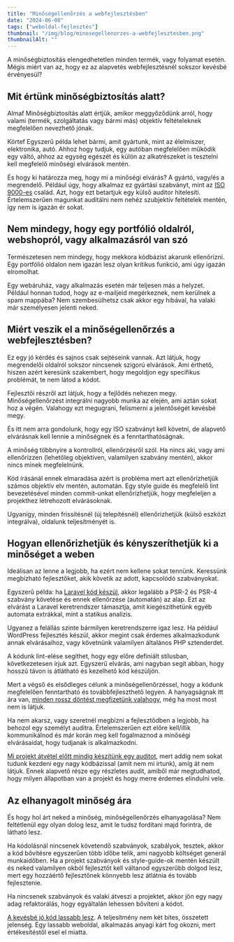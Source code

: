 ```yaml
---
title: "Minőségellenőrzés a webfejlesztésben"
date: "2024-06-08"
tags: ["weboldal-fejlesztés"]
thumbnail: "/img/blog/minosegellenorzes-a-webfejlesztesben.png"
thumbnailAlt: ""
---
```


<p class="lead">A minőségbiztosítás elengedhetetlen minden termék, vagy folyamat esetén. Mégis miért van az, hogy ez az alapvetés webfejlesztésnél sokszor kevésbé érvényesül?</p>

## Mit értünk minőségbiztosítás alatt?

Almaf Minőségbiztosítás alatt értjük, amikor meggyőződünk arról, hogy valami (termék, szolgáltatás vagy bármi más) objektív feltételeknek megfelelően nevezhető jónak.

Körtef Egyszerű példa lehet bármi, amit gyártunk, mint az élelmiszer, elektronika, autó. Ahhoz hogy tudjuk, egy autóban megfelelően működik egy váltó, ahhoz az egység egészét és külön az alkatrészeket is tesztelni kell megfelelő minőségi elvárások mentén.

És hogy ki határozza meg, hogy mi a minőségi elvárás? A gyártó, vagy/és a megrendelő. Például úgy, hogy alkalmaz ez gyártási szabványt, mint az [ISO 9000-es](https://www.iso.org/standards/popular/iso-9000-family) család. Azt, hogy ezt betartjuk egy külső auditor hitelesíti. Értelemszerűen magunkat auditálni nem nehéz szubjektív feltételek mentén, így nem is igazán ér sokat.

## Nem mindegy, hogy egy portfólió oldalról, webshopról, vagy alkalmazásról van szó

Természetesen nem mindegy, hogy mekkora kódbázist akarunk ellenőrizni. Egy portfólió oldalon nem igazán lesz olyan kritikus funkció, ami úgy igazán elromolhat.

Egy webáruház, vagy alkalmazás esetén már teljesen más a helyzet. Például honnan tudod, hogy az e-mailjeid megérkeznek, nem kerülnek a spam mappába? Nem szembesülhetsz csak akkor egy hibával, ha valaki már személyesen jelenti neked.

## Miért veszik el a minőségellenőrzés a webfejlesztésben?

Ez egy jó kérdés és sajnos csak sejtéseink vannak. Azt látjuk, hogy megrendelői oldalról sokszor nincsenek szigorú elvárások. Ami érthető, hiszen azért keresünk szakembert, hogy megoldjon egy specifikus problémát, te nem látod a kódot.

Fejlesztői részről azt látjuk, hogy a fejlődés nehezen megy. Minőségellenőrzést integrálni nagyobb munka az elején, ami aztán sokat hoz a végén. Valahogy ezt megugrani, felismerni a jelentőségét kevésbé megy.

És itt nem arra gondolunk, hogy egy ISO szabványt kell követni, de alapvető elvárásnak kell lennie a minőségnek és a fenntarthatóságnak.

A minőség többnyire a kontrollról, ellenőrzésről szól. Ha nincs aki, vagy ami ellenőrizzen (lehetőleg objektíven, valamilyen szabvány mentén), akkor nincs minek megfelelnünk.

Kód írásánál ennek elmaradása azért is probléma mert azt ellenőrizhetjük számos objektív elv mentén, automatán. Egy style guide és megfelelő lint bevezetésével minden commit-unkat ellenőrizhetjük, hogy megfeleljen a projekthez létrehozott elvárásoknak.

Ugyanígy, minden frissítésnél (új telepítésnél) ellenőrizhetjük (külső eszközt integrálva), oldalunk teljesítményét is.

## Hogyan ellenőrizhetjük és kényszeríthetjük ki a minőséget a weben

Ideálisan az lenne a legjobb, ha ezért nem kellene sokat tennünk. Keressünk megbízható fejlesztőket, akik követik az adott, kapcsolódó szabványokat.

Egyszerű példa: ha [Laravel kód készül](/hu/szolgaltatasaink/alkalmazas-fejlesztes/), akkor legalább a PSR-2 és PSR-4 szabvány követése és ennek ellenőrzése (automatán) az alap. Ezt az elvárást a Laravel keretrendszer támasztja, amit kiegészíthetünk egyéb automata extrákkal, mint a statikus analízis.

Ugyanez a felállás szinte bármilyen keretrendszerre igaz lesz. Ha például WordPress fejlesztés készül, akkor megint csak érdemes alkalmazkodunk annak elvárásaihoz, vagy követnünk valamilyen általános PHP sztenderdet.

A kódunk lint-elése segíthet, hogy egy előre definiált stílusban, következetesen írjuk azt. Egyszerű elvárás, ami nagyban segít abban, hogy hosszú távon is átlátható és kezelhető kód készüljön.

Mert a végső és elsődleges célunk a minőségellenőrzéssel, hogy a kódunk megfelelően fenntartható és továbbfejleszthető legyen. A hanyagságnak itt ára van, [minden rossz döntést megfizetünk valahogy](https://conedevelopment.com/hu/jarulekos-karok-a-webfejlesztesben/), még ha most most nem is látjuk.

Ha nem akarsz, vagy szeretnél megbízni a fejlesztődben a legjobb, ha behozol egy személyt auditra. Értelemszerűen ezt előre kell/illik kommunikálnod és már korán meg kell fogalmaznod a minőségi elvárásaidat, hogy tudjanak is alkalmazkodni.

[Mi projekt átvétel előtt mindig készítünk egy auditot](https://conedevelopment.com/hu/szolgaltatasaink/alkalmazas-es-weboldal-audit-allapotfelmeres/), mert addig nem sokat tudunk kezdeni egy nagy kódbázissal (amit nem mi írtunk), amíg át nem látjuk. Ennek alapvető része egy részletes audit, amiből már megtudhatod, hogy milyen állapotban van a projekt és hogy merre érdemes elindulni vele.

## Az elhanyagolt minőség ára

És hogy hol árt neked a minőség, minőségellenőrzés elhanyagolása? Nem feltétlenül egy olyan dolog lesz, amit le tudsz fordítani majd forintra, de látható lesz.

Ha kódolásnál nincsenek követendő szabványok, szabályok, tesztek, akkor a kód bővítésre egyszerűen több időbe telik, ami nagyobb költséget generál munkaidőben.
Ha a projekt szabványok és style-guide-ok mentén készült és neked valamilyen okból fejlesztőt kell váltanod egyszerűbb dolgod lesz, mert egy hozzáértő fejlesztőnek könnyebb lesz átlátnia és tovább fejlesztenie.

Ha nincsenek szabványok és valaki átveszi a projektet, akkor jön egy nagy adag refaktorálás, hogy egyáltalán lehessen bővíteni a kódot.

[A kevésbé jó kód lassabb lesz](https://www.browserstack.com/guide/how-fast-should-a-website-load). A teljesítmény nem két bites, összetett jelenség. Egy lassabb weboldal, alkalmazás anyagi kárt fog okozni, mert értékesítéstől esel el miatta.
